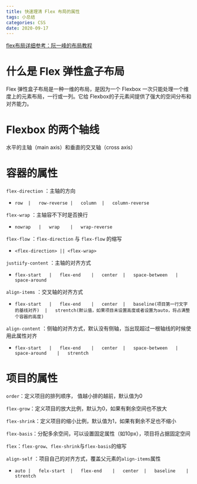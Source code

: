 ```yaml
---
title: 快速理清 Flex 布局的属性
tags: 小总结
categories:	CSS
date: 2020-09-17
---
```


[flex布局详细参考：阮一峰的布局教程](http://www.ruanyifeng.com/blog/2015/07/flex-grammar.html)

# 什么是 Flex 弹性盒子布局

Flex 弹性盒子布局是一种一维的布局，是因为一个 Flexbox 一次只能处理一个维度上的元素布局，一行或一列。它给 Flexbox的子元素间提供了强大的空间分布和对齐能力。

# Flexbox 的两个轴线

水平的主轴（main axis）和垂直的交叉轴（cross axis）

# 容器的属性

`flex-direction`  ：主轴的方向

- `row	|	row-reverse	|	column	|	column-reverse`

`flex-wrap`  ：主轴容不下时是否换行

- `nowrap	|	wrap	|	wrap-reverse`

`flex-flow`  ：`flex-direction` 与 `flex-flow` 的缩写

- `<flex-direction> || <flex-wrap>`

`justiify-content`  ：主轴的对齐方式

- `flex-start	|	flex-end	|	center	|	space-between	|	space-around`

`align-items`  ：交叉轴的对齐方式

- `flex-start	|	flex-end	|	center	|	baseline(项目第一行文字的基线对齐)	|	strentch(默认值，如果项目未设置高度或者设置为auto，将占满整个容器的高度)`

`align-content` ：侧轴的对齐方式，默认没有侧轴，当出现超过一根轴线的时候使用此属性对齐 

- `flex-start	|	flex-end	|	center	|	space-between	|	space-around	|	strentch`

# 项目的属性

`order`：定义项目的排列顺序，  值越小排的越前，默认值为0

`flex-grow`：定义项目的放大比例，默认为0，如果有剩余空间也不放大

`flex-shrink`：定义项目的缩小比例，默认值为1，如果有剩余不足也不缩小

`flex-basis`：分配多余空间，可以设置固定属性（如10px），项目将占据固定空间

`flex`：`flex-grow`、`flex-shrink`与`flex-basis`的缩写

`align-self` ：项目自己的对齐方式，覆盖父元素的`align-items`属性

- `auto	|	felx-start	|	flex-end	|	center	|	baseline	|	strentch	`

